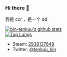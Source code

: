 ### Hi there 👋

<!--
**bin-tenkuu/bin-tenkuu** is a ✨ _special_ ✨ repository because its `README.md` (this file) appears on your GitHub profile.

Here are some ideas to get you started:

- 🔭 I’m currently working on ...
- 🌱 I’m currently learning ...
- 👯 I’m looking to collaborate on ...
- 🤔 I’m looking for help with ...
- 💬 Ask me about ...
- 📫 How to reach me: ...
- 😄 Pronouns: ...
- ⚡ Fun fact: ...
-->

我是 ccr ，是一个 dd

<a href="https://github.com/anuraghazra/github-readme-stats">
  <img align="center" src="https://github-readme-stats.vercel.app/api?username=bin-tenkuu&show_icons=true&theme=dracula" alt="bin-tenkuu's github stats" />
</a>
<br/>
<a href="https://github.com/anuraghazra/github-readme-stats">
  <img align="center" src="https://github-readme-stats.vercel.app/api/top-langs/?username=bin-tenkuu&theme=dracula&layout=compact" alt="Top Langs" />
</a>

- Steam: [2938137849](https://steamcommunity.com/id/2938137849)
- Twitter: [@tenkuu_bin](https://twitter.com/tenkuu_bin)
